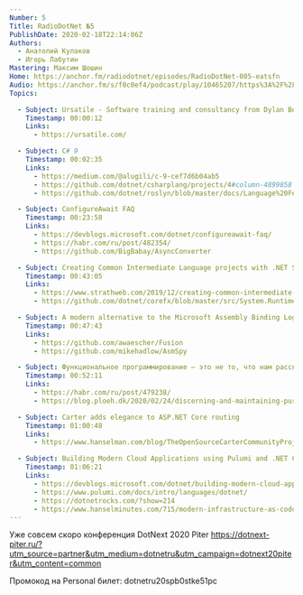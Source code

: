 ```yaml
---
Number: 5
Title: RadioDotNet №5
PublishDate: 2020-02-18T22:14:06Z
Authors:
  - Анатолий Кулаков
  - Игорь Лабутин
Mastering: Максим Шошин
Home: https://anchor.fm/radiodotnet/episodes/RadioDotNet-005-eatsfn
Audio: https://anchor.fm/s/f0c0ef4/podcast/play/10465207/https%3A%2F%2Fd3ctxlq1ktw2nl.cloudfront.net%2Fproduction%2F2020-1-18%2F50774460-44100-2-9ba7f03739b75.mp3
Topics:

  - Subject: Ursatile - Software training and consultancy from Dylan Beattie
    Timestamp: 00:00:12
    Links:
      - https://ursatile.com/

  - Subject: C# 9
    Timestamp: 00:02:35
    Links:
      - https://medium.com/@alugili/c-9-cef7d6b04ab5
      - https://github.com/dotnet/csharplang/projects/4#column-4899858
      - https://github.com/dotnet/roslyn/blob/master/docs/Language%20Feature%20Status.md

  - Subject: ConfigureAwait FAQ
    Timestamp: 00:23:58
    Links:
      - https://devblogs.microsoft.com/dotnet/configureawait-faq/
      - https://habr.com/ru/post/482354/
      - https://github.com/BigBabay/AsyncConverter

  - Subject: Creating Common Intermediate Language projects with .NET SDK
    Timestamp: 00:43:05
    Links:
      - https://www.strathweb.com/2019/12/creating-common-intermediate-language-projects-with-net-sdk/
      - https://github.com/dotnet/corefx/blob/master/src/System.Runtime.CompilerServices.Unsafe/src/System.Runtime.CompilerServices.Unsafe.il

  - Subject: A modern alternative to the Microsoft Assembly Binding Log Viewer
    Timestamp: 00:47:43
    Links:
      - https://github.com/awaescher/Fusion
      - https://github.com/mikehadlow/AsmSpy

  - Subject: Функциональное программирование — это не то, что нам рассказывают
    Timestamp: 00:52:11
    Links:
      - https://habr.com/ru/post/479238/
      - https://blog.ploeh.dk/2020/02/24/discerning-and-maintaining-purity/

  - Subject: Carter adds elegance to ASP.NET Core routing
    Timestamp: 01:00:48
    Links:
      - https://www.hanselman.com/blog/TheOpenSourceCarterCommunityProjectAddsOpinionatedEleganceToASPNETCoreRouting.aspx

  - Subject: Building Modern Cloud Applications using Pulumi and .NET Core
    Timestamp: 01:06:21
    Links:
      - https://devblogs.microsoft.com/dotnet/building-modern-cloud-applications-using-pulumi-and-net-core/
      - https://www.pulumi.com/docs/intro/languages/dotnet/
      - https://dotnetrocks.com/?show=214
      - https://www.hanselminutes.com/715/modern-infrastructure-as-code-with-pulumis-joe-duffy
---
```

Уже совсем скоро конференция DotNext 2020 Piter
https://dotnext-piter.ru/?utm_source=partner&utm_medium=dotnetru&utm_campaign=dotnext20piter&utm_content=common

Промокод на Personal билет: dotnetru20spb0stke51pc
